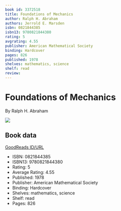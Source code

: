 ```yaml
---
book id: 3372518
title: Foundations of Mechanics
author: Ralph H. Abraham
authors: Jerrold E. Marsden
isbn: 0821844385
isbn13: 9780821844380
rating: 5
avgrating: 4.55
publisher: American Mathematical Society
binding: Hardcover
pages: 826
published: 1978
shelves: mathematics, science
shelf: read
review: 
---
```


# Foundations of Mechanics

By Ralph H. Abraham

![](https://i.gr-assets.com/images/S/compressed.photo.goodreads.com/books/1256131512l/3372518.jpg)

## Book data

[GoodReads ID/URL](https://www.goodreads.com/book/show/3372518)

- ISBN: 0821844385
- ISBN13: 9780821844380
- Rating: 5
- Average Rating: 4.55
- Published: 1978
- Publisher: American Mathematical Society
- Binding: Hardcover
- Shelves: mathematics, science
- Shelf: read
- Pages: 826

